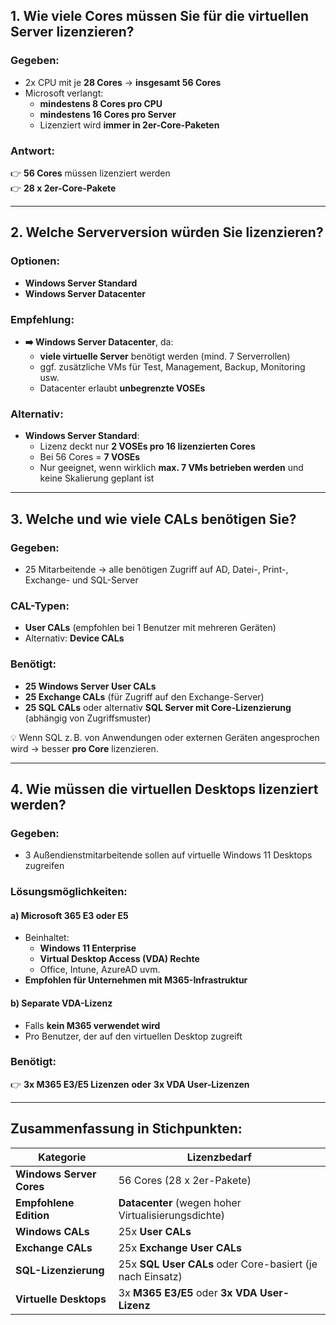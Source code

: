 ## **1. Wie viele Cores müssen Sie für die virtuellen Server lizenzieren?**

### **Gegeben:**
- 2x CPU mit je **28 Cores** → **insgesamt 56 Cores**
- Microsoft verlangt:
  - **mindestens 8 Cores pro CPU**
  - **mindestens 16 Cores pro Server**
  - Lizenziert wird **immer in 2er-Core-Paketen**

### **Antwort:**
👉 **56 Cores** müssen lizenziert werden  
👉 **28 x 2er-Core-Pakete**

---

## **2. Welche Serverversion würden Sie lizenzieren?**

### **Optionen:**
- **Windows Server Standard**
- **Windows Server Datacenter**

### **Empfehlung:**
- **➡️ Windows Server Datacenter**, da:
  - **viele virtuelle Server** benötigt werden (mind. 7 Serverrollen)
  - ggf. zusätzliche VMs für Test, Management, Backup, Monitoring usw.
  - Datacenter erlaubt **unbegrenzte VOSEs**

### **Alternativ:**
- **Windows Server Standard**:
  - Lizenz deckt nur **2 VOSEs pro 16 lizenzierten Cores**
  - Bei 56 Cores = **7 VOSEs**
  - Nur geeignet, wenn wirklich **max. 7 VMs betrieben werden** und keine Skalierung geplant ist

---

## **3. Welche und wie viele CALs benötigen Sie?**

### **Gegeben:**
- 25 Mitarbeitende → alle benötigen Zugriff auf AD, Datei-, Print-, Exchange- und SQL-Server

### **CAL-Typen:**
- **User CALs** (empfohlen bei 1 Benutzer mit mehreren Geräten)
- Alternativ: **Device CALs**

### **Benötigt:**
- **25 Windows Server User CALs**  
- **25 Exchange CALs** (für Zugriff auf den Exchange-Server)  
- **25 SQL CALs** oder alternativ **SQL Server mit Core-Lizenzierung** (abhängig von Zugriffsmuster)

💡 Wenn SQL z. B. von Anwendungen oder externen Geräten angesprochen wird → besser **pro Core** lizenzieren.

---

## **4. Wie müssen die virtuellen Desktops lizenziert werden?**

### **Gegeben:**
- 3 Außendienstmitarbeitende sollen auf virtuelle Windows 11 Desktops zugreifen

### **Lösungsmöglichkeiten:**

#### **a) Microsoft 365 E3 oder E5**
- Beinhaltet:
  - **Windows 11 Enterprise**
  - **Virtual Desktop Access (VDA) Rechte**
  - Office, Intune, AzureAD uvm.
- **Empfohlen für Unternehmen mit M365-Infrastruktur**

#### **b) Separate VDA-Lizenz**
- Falls **kein M365 verwendet wird**
- Pro Benutzer, der auf den virtuellen Desktop zugreift

### **Benötigt:**
👉 **3x M365 E3/E5 Lizenzen** **oder** **3x VDA User-Lizenzen**

---

## **Zusammenfassung in Stichpunkten:**

| Kategorie                        | Lizenzbedarf                                      |
|----------------------------------|---------------------------------------------------|
| **Windows Server Cores**         | 56 Cores (28 x 2er-Pakete)                        |
| **Empfohlene Edition**           | **Datacenter** (wegen hoher Virtualisierungsdichte) |
| **Windows CALs**                 | 25x **User CALs**                                 |
| **Exchange CALs**                | 25x **Exchange User CALs**                        |
| **SQL-Lizenzierung**             | 25x **SQL User CALs** oder Core-basiert (je nach Einsatz) |
| **Virtuelle Desktops**           | 3x **M365 E3/E5** oder **3x VDA User-Lizenz**     |
